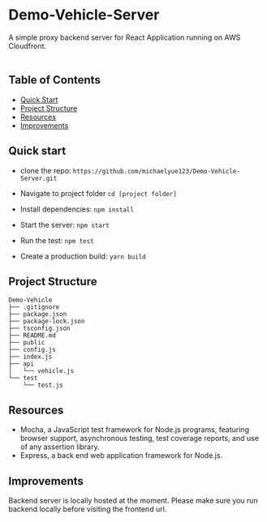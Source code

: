 # Demo-Vehicle-Server

A simple proxy backend server for React Application running on AWS Cloudfront. <br><br>

## Table of Contents

- [Quick Start](#quick-start)
- [Project Structure](#file-structure)
- [Resources](#resources)
- [Improvements](#improvements)

## Quick start

- clone the repo: `https://github.com/michaelyue123/Demo-Vehicle-Server.git`

- Navigate to project folder
  `cd [project folder]`

- Install dependencies:
  `npm install`

- Start the server:
  `npm start`

- Run the test:
  `npm test`

- Create a production build:
  `yarn build`

## Project Structure

```
Demo-Vehicle
├── .gitignore
├── package.json
├── package-lock.json
├── tsconfig.json
├── README.md
├── public
├── config.js
├── index.js
├── api
│	└── vehicle.js
└── test
	└── test.js
```

## Resources

- Mocha, a JavaScript test framework for Node.js programs, featuring browser support, asynchronous testing, test coverage reports, and use of any assertion library.
- Express, a back end web application framework for Node.js.

## Improvements

Backend server is locally hosted at the moment. Please make sure you run backend locally before visiting the frontend url.
